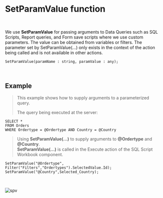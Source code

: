 # SetParamValue function

<br/>

We use **SetParamValue** for passing arguments to Data Queries such as SQL Scripts, Report queries, and Form save scripts where we use custom parameters. The value can be obtained from variables or filters. The parameter set by SetParamValue(…) only exists in the context of the action being called and is not available in other actions.

```
SetParamValue(paramName : string, paramValue : any);
```
<br/>

## Example

>This example shows how to supply arguments to a parameterized query.
>
>The query being executed at the server:

```
SELECT *
FROM Orders
WHERE Ordertype = @Ordertype AND Country = @Country
```

>Using **SetParamValue(…)** to supply arguments to **@Ordertype** and **@Country**.  
>**SetParamValue(…)** is called in the Execute action of the SQL Script Workbook component.

```
SetParamValue("@Ordertype", Filter("Filters","Ordertypes").SelectedValue.Id);
SetParamValue("@Country",Selected_Country);
```

<br/>

![spv](https://profitbasedocs.blob.core.windows.net/images/setparamv.png)